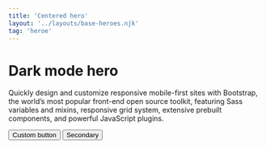 ```yaml
---
title: 'Centered hero'
layout: '../layouts/base-heroes.njk'
tag: 'heroe'
---
```


  <div class="bg-dark text-secondary px-4 py-5 text-center">
    <div class="py-5">
      <h1 class="display-5 fw-bold text-white">Dark mode hero</h1>
      <div class="col-lg-6 mx-auto">
        <p class="fs-5 mb-4">Quickly design and customize responsive mobile-first sites with Bootstrap, the world’s most popular front-end open source toolkit, featuring Sass variables and mixins, responsive grid system, extensive prebuilt components, and powerful JavaScript plugins.</p>
        <div class="d-grid gap-2 d-sm-flex justify-content-sm-center">
          <button type="button" class="btn btn-outline-info btn-lg px-4 me-sm-3 fw-bold">Custom button</button>
          <button type="button" class="btn btn-outline-light btn-lg px-4">Secondary</button>
        </div>
      </div>
    </div>
  </div>
